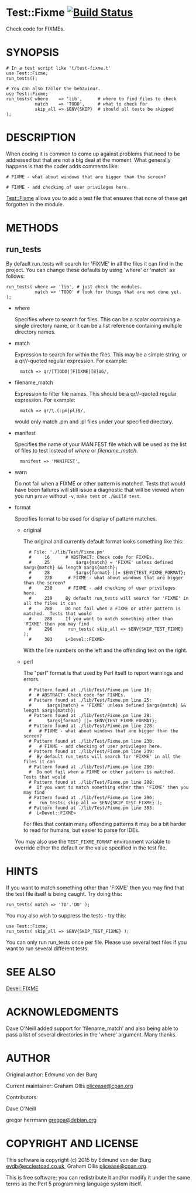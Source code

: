 # Test::Fixme [![Build Status](https://secure.travis-ci.org/plicease/Test-Fixme.png)](http://travis-ci.org/plicease/Test-Fixme)

Check code for FIXMEs.

# SYNOPSIS

    # In a test script like 't/test-fixme.t'
    use Test::Fixme;
    run_tests();
    
    # You can also tailor the behaviour.
    use Test::Fixme;
    run_tests( where    => 'lib',      # where to find files to check
               match    => 'TODO',     # what to check for
               skip_all => $ENV{SKIP}  # should all tests be skipped
    );

# DESCRIPTION

When coding it is common to come up against problems that need to be
addressed but that are not a big deal at the moment. What generally
happens is that the coder adds comments like:

    # FIXME - what about windows that are bigger than the screen?

    # FIXME - add checking of user privileges here.

[Test::Fixme](https://metacpan.org/pod/Test::Fixme) allows you to add a test file that ensures that none of
these get forgotten in the module.

# METHODS

## run\_tests

By default run\_tests will search for 'FIXME' in all the files it can
find in the project. You can change these defaults by using 'where' or
'match' as follows:

    run_tests( where => 'lib', # just check the modules.
               match => 'TODO' # look for things that are not done yet.
    );

- where

    Specifies where to search for files.  This can be a scalar containing a
    single directory name, or it can be a list reference containing multiple
    directory names.

- match

    Expression to search for within the files.  This may be a simple
    string, or a qr//-quoted regular expression.  For example:

        match => qr/[T]ODO|[F]IXME|[B]UG/,

- filename\_match

    Expression to filter file names.  This should be a qr//-quoted regular
    expression.  For example:

        match => qr/\.(:pm|pl)$/,

    would only match .pm and .pl files under your specified directory.

- manifest

    Specifies the name of your MANIFEST file which will be used as the list
    of files to test instead of _where_ or _filename\_match_.

        manifest => 'MANIFEST',

- warn

    Do not fail when a FIXME or other pattern is matched.  Tests that would
    have been failures will still issue a diagnostic that will be viewed
    when you run `prove` without `-v`, `make test` or `./Build test`.

- format

    Specifies format to be used for display of pattern matches.

    - original

        The original and currently default format looks something like this:

            # File: './lib/Test/Fixme.pm'
            #     16      # ABSTRACT: Check code for FIXMEs.
            #     25          $args{match} = 'FIXME' unless defined $args{match} && length $args{match};
            #     28          $args{format} ||= $ENV{TEST_FIXME_FORMAT};
            #     228      # FIXME - what about windows that are bigger than the screen?
            #     230      # FIXME - add checking of user privileges here.
            #     239     By default run_tests will search for 'FIXME' in all the files it can
            #     280     Do not fail when a FIXME or other pattern is matched.  Tests that would
            #     288     If you want to match something other than 'FIXME' then you may find
            #     296      run_tests( skip_all => $ENV{SKIP_TEST_FIXME} );
            #     303     L<Devel::FIXME>

        With the line numbers on the left and the offending text on the right.

    - perl

        The "perl" format is that used by Perl itself to report warnings and errors.

            # Pattern found at ./lib/Test/Fixme.pm line 16:
            #  # ABSTRACT: Check code for FIXMEs.
            # Pattern found at ./lib/Test/Fixme.pm line 25:
            #      $args{match} = 'FIXME' unless defined $args{match} && length $args{match};
            # Pattern found at ./lib/Test/Fixme.pm line 28:
            #      $args{format} ||= $ENV{TEST_FIXME_FORMAT};
            # Pattern found at ./lib/Test/Fixme.pm line 228:
            #   # FIXME - what about windows that are bigger than the screen?
            # Pattern found at ./lib/Test/Fixme.pm line 230:
            #   # FIXME - add checking of user privileges here.
            # Pattern found at ./lib/Test/Fixme.pm line 239:
            #  By default run_tests will search for 'FIXME' in all the files it can
            # Pattern found at ./lib/Test/Fixme.pm line 280:
            #  Do not fail when a FIXME or other pattern is matched.  Tests that would
            # Pattern found at ./lib/Test/Fixme.pm line 288:
            #  If you want to match something other than 'FIXME' then you may find
            # Pattern found at ./lib/Test/Fixme.pm line 296:
            #   run_tests( skip_all => $ENV{SKIP_TEST_FIXME} );
            # Pattern found at ./lib/Test/Fixme.pm line 303:
            #  L<Devel::FIXME>

        For files that contain many offending patterns it may be a bit harder to read for
        humans, but easier to parse for IDEs.

    You may also use the `TEST_FIXME_FORMAT` environment variable to override either
    the default or the value specified in the test file.

# HINTS

If you want to match something other than 'FIXME' then you may find
that the test file itself is being caught. Try doing this:

    run_tests( match => 'TO'.'DO' );

You may also wish to suppress the tests - try this:

    use Test::Fixme;
    run_tests( skip_all => $ENV{SKIP_TEST_FIXME} );

You can only run run\_tests once per file. Please use several test
files if you want to run several different tests.

# SEE ALSO

[Devel::FIXME](https://metacpan.org/pod/Devel::FIXME)

# ACKNOWLEDGMENTS

Dave O'Neill added support for 'filename\_match' and also being able to pass a
list of several directories in the 'where' argument. Many thanks.

# AUTHOR

Original author: Edmund von der Burg

Current maintainer: Graham Ollis <plicease@cpan.org>

Contributors:

Dave O'Neill

gregor herrmann <gregoa@debian.org>

# COPYRIGHT AND LICENSE

This software is copyright (c) 2015 by Edmund von der Burg <evdb@ecclestoad.co.uk>, Graham Ollis <plicease@cpan.org>.

This is free software; you can redistribute it and/or modify it under
the same terms as the Perl 5 programming language system itself.
